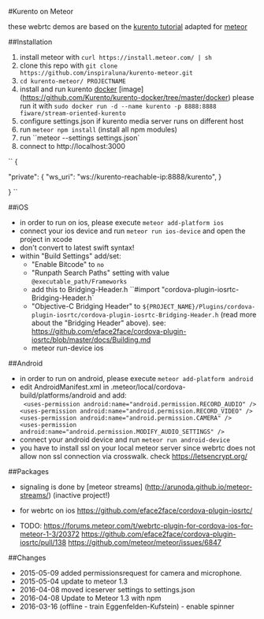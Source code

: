 #Kurento on Meteor 

these webrtc demos are based on the [kurento tutorial](http://doc-kurento.readthedocs.org/en/stable/tutorials.html) adapted for [meteor](http://www.meteor.com) 


##Installation
1. install meteor with ``curl https://install.meteor.com/ | sh``
2. clone this repo with ``git clone https://github.com/inspiraluna/kurento-meteor.git``
3. ``cd kurento-meteor/ PROJECTNAME``
4. install and run kurento [docker](https://www.docker.com/) [image] (https://github.com/Kurento/kurento-docker/tree/master/docker) please run it with ``sudo docker run -d --name kurento -p 8888:8888 fiware/stream-oriented-kurento``
5. configure settings.json if kurento media server runs on different host
6. run ``meteor npm install`` (install all npm modules)
7. run ``meteor --settings settings.json` 
8. connect to http://localhost:3000

``
{
  
  "private": {
  	   "ws_uri": "ws://kurento-reachable-ip:8888/kurento",
  }	

}
``


##iOS
- in order to run on ios, please execute ``meteor add-platform ios``
- connect your ios device and run ``meteor run ios-device``  and open the project in xcode
- don't convert to latest swift syntax! 
- within "Build Settings" add/set:
	-  "Enable Bitcode" to ``no``
	-  "Runpath Search Paths" setting with value ``@executable_path/Frameworks``
	-   add this to Bridging-Header.h ``#import "cordova-plugin-iosrtc-Bridging-Header.h`
	-  "Objective-C Bridging Header" to ``${PROJECT_NAME}/Plugins/cordova-plugin-iosrtc/cordova-plugin-iosrtc-Bridging-Header.h`` (read more about the "Bridging Header" above). see: https://github.com/eface2face/cordova-plugin-iosrtc/blob/master/docs/Building.md
	- meteor run-device ios

##Android
- in order to run on android, please execute ``meteor add-platform android``
- edit AndroidManifest.xml in .meteor/local/cordova-build/platforms/android and add:  
	``  <uses-permission android:name="android.permission.RECORD_AUDIO" />
    	<uses-permission android:name="android.permission.RECORD_VIDEO" />
		<uses-permission android:name="android.permission.CAMERA" /> 
		<uses-permission android:name="android.permission.MODIFY_AUDIO_SETTINGS" />
	``  
- connect your android device and run ``meteor run android-device``
- you have to install ssl on your local meteor server since webrtc does not allow non ssl connection via crosswalk. check https://letsencrypt.org/

##Packages
- signaling is done by [meteor streams] (http://arunoda.github.io/meteor-streams/) (inactive project!) 
- for webrtc on ios https://github.com/eface2face/cordova-plugin-iosrtc/ 

- TODO: 
	https://forums.meteor.com/t/webrtc-plugin-for-cordova-ios-for-meteor-1-3/20372
	https://github.com/eface2face/cordova-plugin-iosrtc/pull/138
	https://github.com/meteor/meteor/issues/6847

##Changes
- 2015-05-09 added permissionsrequest for camera and microphone.
- 2015-05-04 update to meteor 1.3
- 2016-04-08 moved iceserver settings to settings.json
- 2016-04-08 Update to Meteor 1.3 with npm
- 2016-03-16 (offline - train Eggenfelden-Kufstein) - enable spinner 


